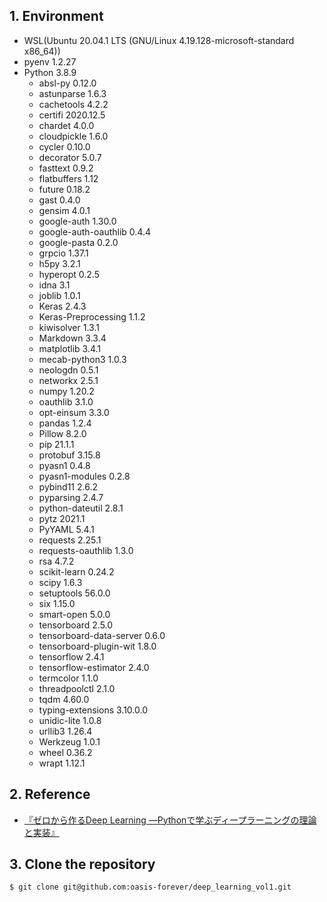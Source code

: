 ## 1. Environment

* WSL(Ubuntu 20.04.1 LTS (GNU/Linux 4.19.128-microsoft-standard x86_64))
* pyenv 1.2.27
* Python 3.8.9
    * absl-py 0.12.0
    * astunparse 1.6.3
    * cachetools 4.2.2
    * certifi 2020.12.5
    * chardet 4.0.0
    * cloudpickle 1.6.0
    * cycler 0.10.0
    * decorator 5.0.7
    * fasttext 0.9.2
    * flatbuffers 1.12
    * future 0.18.2
    * gast 0.4.0
    * gensim 4.0.1
    * google-auth 1.30.0
    * google-auth-oauthlib 0.4.4
    * google-pasta 0.2.0
    * grpcio 1.37.1
    * h5py 3.2.1
    * hyperopt 0.2.5
    * idna 3.1
    * joblib 1.0.1
    * Keras 2.4.3
    * Keras-Preprocessing 1.1.2
    * kiwisolver 1.3.1
    * Markdown 3.3.4
    * matplotlib 3.4.1
    * mecab-python3 1.0.3
    * neologdn 0.5.1
    * networkx 2.5.1
    * numpy 1.20.2
    * oauthlib 3.1.0
    * opt-einsum 3.3.0
    * pandas 1.2.4
    * Pillow 8.2.0
    * pip 21.1.1
    * protobuf 3.15.8
    * pyasn1 0.4.8
    * pyasn1-modules 0.2.8
    * pybind11 2.6.2
    * pyparsing 2.4.7
    * python-dateutil 2.8.1
    * pytz 2021.1
    * PyYAML 5.4.1
    * requests 2.25.1
    * requests-oauthlib 1.3.0
    * rsa 4.7.2
    * scikit-learn 0.24.2
    * scipy 1.6.3
    * setuptools 56.0.0
    * six 1.15.0
    * smart-open 5.0.0
    * tensorboard 2.5.0
    * tensorboard-data-server 0.6.0
    * tensorboard-plugin-wit 1.8.0
    * tensorflow 2.4.1
    * tensorflow-estimator 2.4.0
    * termcolor 1.1.0
    * threadpoolctl 2.1.0
    * tqdm 4.60.0
    * typing-extensions 3.10.0.0
    * unidic-lite 1.0.8
    * urllib3 1.26.4
    * Werkzeug 1.0.1
    * wheel 0.36.2
    * wrapt 1.12.1

## 2. Reference

* [『ゼロから作るDeep Learning ―Pythonで学ぶディープラーニングの理論と実装』](https://bookmeter.com/books/11128002)

## 3. Clone the repository

```bash
$ git clone git@github.com:oasis-forever/deep_learning_vol1.git
```
